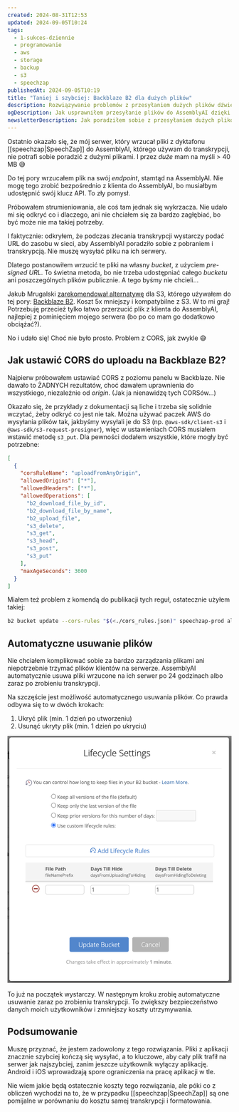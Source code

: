 ```yaml
---
created: 2024-08-31T12:53
updated: 2024-09-05T10:24
tags:
  - 1-sukces-dziennie
  - programowanie
  - aws
  - storage
  - backup
  - s3
  - speechzap
publishedAt: 2024-09-05T10:19
title: "Taniej i szybciej: Backblaze B2 dla dużych plików"
description: Rozwiązywanie problemów z przesyłaniem dużych plików dźwiękowych do AssemblyAI dzięki Backblaze B2 i pre-signed URL. Dowiedz się, jak ustawić CORS, unikać obciążeń serwera i automatycznie usuwać pliki. Ta metoda znacząco zmniejsza koszty i poprawia wydajność aplikacji.
ogDescription: Jak usprawniłem przesyłanie plików do AssemblyAI dzięki Backblaze B2. Mniej kosztów, więcej wydajności i automatyczne usuwanie plików po transkrypcji.
newsletterDescription: Jak poradziłem sobie z przesyłaniem dużych plików dźwiękowych do AssemblyAI, wykorzystując Backblaze B2 i automatyczne usuwanie plików. To świetne rozwiązanie, jeśli chcesz obniżyć koszty i odciążyć serwer.
---
```

Ostatnio okazało się, że mój serwer, który wrzucał pliki z dyktafonu [[speechzap|SpeechZap]] do AssemblyAI, którego używam do transkrypcji, nie potrafi sobie poradzić z dużymi plikami. I przez *duże* mam na myśli > 40 MB 😅 

Do tej pory wrzucałem plik na swój *endpoint*, stamtąd na AssemblyAI. Nie mogę tego zrobić bezpośrednio z klienta do AssemblyAI, bo musiałbym udostępnić swój klucz API. To zły pomysł. 

Próbowałem strumieniowania, ale coś tam jednak się wykrzacza. Nie udało mi się odkryć co i dlaczego, ani nie chciałem się za bardzo zagłębiać, bo być może nie ma takiej potrzeby.

I faktycznie: odkryłem, że podczas zlecania transkrypcji wystarczy podać URL do zasobu w sieci, aby AssemblyAI poradziło sobie z pobraniem i transkrypcją. Nie muszę wysyłać pliku na ich serwery. 

Dlatego postanowiłem wrzucić te pliki na własny *bucket*, z użyciem *pre-signed URL*. To świetna metoda, bo nie trzeba udostępniać całego *bucketu* ani poszczególnych plików publicznie. A tego byśmy nie chcieli...

Jakub Mrugalski [zarekomendował alternatywę](https://www.linkedin.com/posts/unknow_jak-ogarniam-backupy-na-serwerach-jako-w%C5%82a%C5%9Bciciel-activity-7234831510762135554-6XAl?utm_source=share&utm_medium=member_desktop) dla S3, którego używałem do tej pory: [Backblaze B2](https://www.backblaze.com/). Koszt 5x mniejszy i kompatybilne z S3. W to mi graj! Potrzebuję przecież tylko łatwo przerzucić plik z klienta do AssemblyAI, najlepiej z pominięciem mojego serwera (bo po co mam go dodatkowo obciążać?).

No i udało się! Choć nie było prosto. Problem z CORS, jak zwykle 😅

## Jak ustawić CORS do uploadu na Backblaze B2?

Najpierw próbowałem ustawiać CORS z poziomu panelu w Backblaze. Nie dawało to ŻADNYCH rezultatów, choć dawałem uprawnienia do wszystkiego, niezależnie od *origin*. (Jak ja nienawidzę tych CORSów...)

Okazało się, że przykłady z dokumentacji są liche i trzeba się solidnie wczytać, żeby odkryć co jest nie tak. Można używać paczek AWS do wysyłania plików tak, jakbyśmy wysyłali je do S3 (np. `@aws-sdk/client-s3` i `@aws-sdk/s3-request-presigner`), więc w ustawieniach CORS musiałem wstawić metodę `s3_put`. Dla pewności dodałem wszystkie, które mogły być potrzebne:

```json
[  
  {  
    "corsRuleName": "uploadFromAnyOrigin",  
    "allowedOrigins": ["*"],  
    "allowedHeaders": ["*"],  
    "allowedOperations": [  
      "b2_download_file_by_id",  
      "b2_download_file_by_name",  
      "b2_upload_file",  
      "s3_delete",  
      "s3_get",  
      "s3_head",  
      "s3_post",  
      "s3_put"  
    ],  
    "maxAgeSeconds": 3600  
  }  
]
```

Miałem też problem z komendą do publikacji tych reguł, ostatecznie użyłem takiej:

```bash
b2 bucket update --cors-rules "$(<./cors_rules.json)" speechzap-prod allPublic
```

## Automatyczne usuwanie plików

Nie chciałem komplikować sobie za bardzo zarządzania plikami ani niepotrzebnie trzymać plików klientów na serwerze. AssemblyAI automatycznie usuwa pliki wrzucone na ich serwer po 24 godzinach albo zaraz po zrobieniu transkrypcji.

Na szczęście jest możliwość automatycznego usuwania plików. Co prawda odbywa się to w dwóch krokach:
1. Ukryć plik (min. 1 dzień po utworzeniu)
2. Usunąć ukryty plik (min. 1 dzień po ukryciu)

![Taniej i szybciej: Backblaze B2 dla dużych plików - lifecycle settings](./taniej-i-szybciej-backblaze-b2-dla-du-ych-plik-w-lifecycle-settings.png)

To już na początek wystarczy. W następnym kroku zrobię automatyczne usuwanie zaraz po zrobieniu transkrypcji. To zwiększy bezpieczeństwo danych moich użytkowników i zmniejszy koszty utrzymywania.

## Podsumowanie

Muszę przyznać, że jestem zadowolony z tego rozwiązania. Pliki z aplikacji znacznie szybciej kończą się wysyłać, a to kluczowe, aby cały plik trafił na serwer jak najszybciej, zanim jeszcze użytkownik wyłączy aplikację. Android i iOS wprowadzają spore ograniczenia na pracę aplikacji w tle.

Nie wiem jakie będą ostatecznie koszty tego rozwiązania, ale póki co z obliczeń wychodzi na to, że w przypadku [[speechzap|SpeechZap]] są one pomijalne w porównaniu do kosztu samej transkrypcji i formatowania.